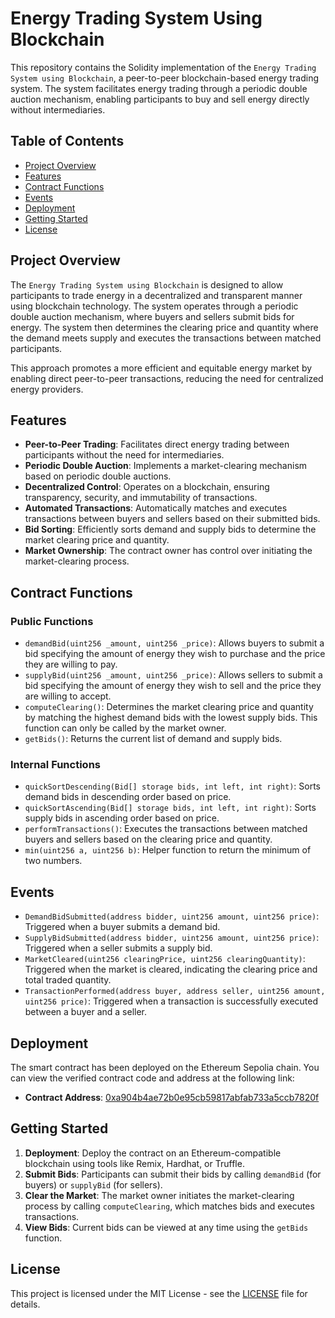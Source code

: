 # Energy Trading System Using Blockchain

This repository contains the Solidity implementation of the `Energy Trading System using Blockchain`, a peer-to-peer blockchain-based energy trading system. The system facilitates energy trading through a periodic double auction mechanism, enabling participants to buy and sell energy directly without intermediaries.

## Table of Contents

- [Project Overview](#project-overview)
- [Features](#features)
- [Contract Functions](#contract-functions)
- [Events](#events)
- [Deployment](#deployment)
- [Getting Started](#getting-started)
- [License](#license)

## Project Overview

The `Energy Trading System using Blockchain` is designed to allow participants to trade energy in a decentralized and transparent manner using blockchain technology. The system operates through a periodic double auction mechanism, where buyers and sellers submit bids for energy. The system then determines the clearing price and quantity where the demand meets supply and executes the transactions between matched participants.

This approach promotes a more efficient and equitable energy market by enabling direct peer-to-peer transactions, reducing the need for centralized energy providers.

## Features

- **Peer-to-Peer Trading**: Facilitates direct energy trading between participants without the need for intermediaries.
- **Periodic Double Auction**: Implements a market-clearing mechanism based on periodic double auctions.
- **Decentralized Control**: Operates on a blockchain, ensuring transparency, security, and immutability of transactions.
- **Automated Transactions**: Automatically matches and executes transactions between buyers and sellers based on their submitted bids.
- **Bid Sorting**: Efficiently sorts demand and supply bids to determine the market clearing price and quantity.
- **Market Ownership**: The contract owner has control over initiating the market-clearing process.

## Contract Functions

### Public Functions

- `demandBid(uint256 _amount, uint256 _price)`: Allows buyers to submit a bid specifying the amount of energy they wish to purchase and the price they are willing to pay.
- `supplyBid(uint256 _amount, uint256 _price)`: Allows sellers to submit a bid specifying the amount of energy they wish to sell and the price they are willing to accept.
- `computeClearing()`: Determines the market clearing price and quantity by matching the highest demand bids with the lowest supply bids. This function can only be called by the market owner.
- `getBids()`: Returns the current list of demand and supply bids.

### Internal Functions

- `quickSortDescending(Bid[] storage bids, int left, int right)`: Sorts demand bids in descending order based on price.
- `quickSortAscending(Bid[] storage bids, int left, int right)`: Sorts supply bids in ascending order based on price.
- `performTransactions()`: Executes the transactions between matched buyers and sellers based on the clearing price and quantity.
- `min(uint256 a, uint256 b)`: Helper function to return the minimum of two numbers.

## Events

- `DemandBidSubmitted(address bidder, uint256 amount, uint256 price)`: Triggered when a buyer submits a demand bid.
- `SupplyBidSubmitted(address bidder, uint256 amount, uint256 price)`: Triggered when a seller submits a supply bid.
- `MarketCleared(uint256 clearingPrice, uint256 clearingQuantity)`: Triggered when the market is cleared, indicating the clearing price and total traded quantity.
- `TransactionPerformed(address buyer, address seller, uint256 amount, uint256 price)`: Triggered when a transaction is successfully executed between a buyer and a seller.

## Deployment

The smart contract has been deployed on the Ethereum Sepolia chain. You can view the verified contract code and address at the following link:

- **Contract Address**: [0xa904b4ae72b0e95cb59817abfab733a5ccb7820f](https://testnet.avascan.info/blockchain/all/address/0xa904b4ae72b0e95cb59817abfab733a5ccb7820f/transactions)

## Getting Started

1. **Deployment**: Deploy the contract on an Ethereum-compatible blockchain using tools like Remix, Hardhat, or Truffle.
2. **Submit Bids**: Participants can submit their bids by calling `demandBid` (for buyers) or `supplyBid` (for sellers).
3. **Clear the Market**: The market owner initiates the market-clearing process by calling `computeClearing`, which matches bids and executes transactions.
4. **View Bids**: Current bids can be viewed at any time using the `getBids` function.

## License

This project is licensed under the MIT License - see the [LICENSE](../LICENSE) file for details.
